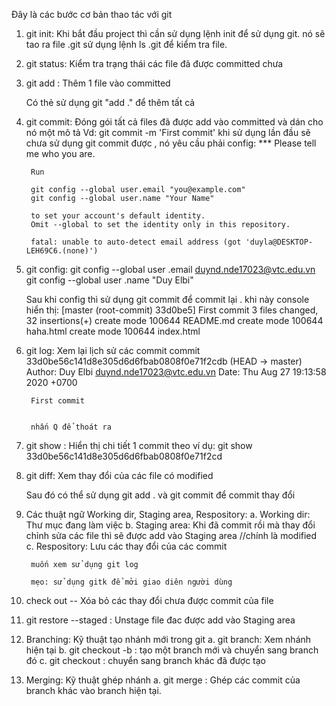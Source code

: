 Đây là các bước cơ bản thao tác với git

1. git init:
    Khi bắt đầu project thì cần sử dụng lệnh init để sử dụng git. nó sẽ tao ra file .git
    sử dụng lệnh ls .git để kiểm tra file.

2. git status:
    Kiểm tra trạng thái các file đã được committed chưa

3. git add <fileName>:
    Thêm 1 file vào committed

    Có thẻ sử dụng git "add ." để thêm tất cả

4. git commit:
    Đóng gói tất cả files đã được add vào committed và dán cho nó một mô tả
    Vd: git commit -m 'First commit'
    khi sử dụng lần đầu sẽ chưa sử dụng git commit được , nó yêu cầu phải config:
        *** Please tell me who you are.

        Run

        git config --global user.email "you@example.com"
        git config --global user.name "Your Name"

        to set your account's default identity.
        Omit --global to set the identity only in this repository.

        fatal: unable to auto-detect email address (got 'duyla@DESKTOP-LEH69C6.(none)')
5. git config:
    git config --global user .email duynd.nde17023@vtc.edu.vn
    git config --global user .name "Duy Elbi"

    Sau khi config thì sử dụng git commit để commit lại . khi này console hiển thị:
        [master (root-commit) 33d0be5] First commit
        3 files changed, 32 insertions(+)
        create mode 100644 README.md
        create mode 100644 haha.html
        create mode 100644 index.html

6. git log:
    Xem lại lịch sử các commit
        commit 33d0be56c141d8e305d6d6fbab0808f0e71f2cdb (HEAD -> master)
        Author: Duy Elbi <duynd.nde17023@vtc.edu.vn>
        Date:   Thu Aug 27 19:13:58 2020 +0700

        First commit


        nhấn Q để thoát ra
7. git show <commitId>:
    Hiển thị chi tiết 1 commit theo ví dụ:
    git show 33d0be56c141d8e305d6d6fbab0808f0e71f2cd

8. git diff:
    Xem thay đổi của các file có modified

    Sau đó có thể sử dụng git add . và git commit để commit thay đổi

9. Các thuật ngữ Working dir, Staging area, Respository:
    a. Working dir:
        Thư mục đang làm việc
    b. Staging area:
        Khi đã commit rồi mà thay đổi chỉnh sửa các file thì sẽ được add vào Staging area //chính là modified
    c. Respository:
        Lưu các thay đổi của các commit

        muốn xem sử dụng git log

        mẹo: sử dụng gitk để mởi giao diên người dùng

10. check out -- <fileName>
    Xóa bỏ các thay đổi chưa được commit của file

11. git restore --staged <fileName>:
    Unstage file đac được add vào Staging area

12. Branching:
    Kỹ thuật tạo nhánh mới trong git
    a. git branch:
        Xem nhánh hiện tại
    b. git checkout -b <branchName>:
        tạo một branch mới và chuyển sang branch đó
    c. git checkout <branchName>:
        chuyển sang branch khác đã được tạo
13. Merging:
    Kỹ thuật ghép nhánh
    a. git merge <branchName>:
        Ghép các commit của branch khác vào branch hiện tại.
